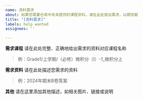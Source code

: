 ```yaml
---
name: 资料需求
about: 如果您需要仓库中尚未提供的课程资料，请在此处提出需求，以期贡献
title: "[资料需求]"
labels: help wanted
assignees: ''

---
```


**需求课程**
请在此处完整、正确地给出需求的资料对应课程名称
> 例：Grade1/上学期/（必修）微积分（Ⅰ）-1_微积分上

**需求资料**
请在此处描述您需求的资料
> 例：2024年期末B卷答案

**其他**
请在这里添加其他描述，如相关图片、链接或说明
